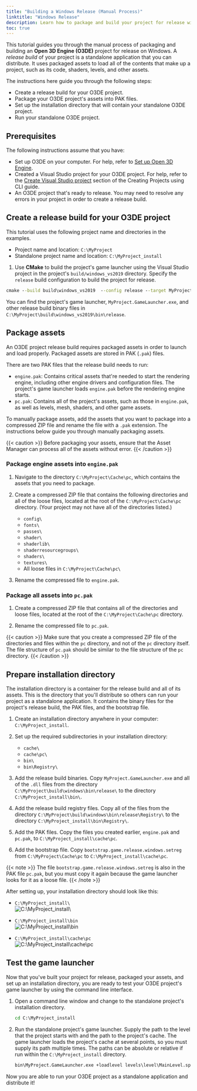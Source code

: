 ```yaml
---
title: "Building a Windows Release (Manual Process)"
linktitle: "Windows Release"
description: Learn how to package and build your project for release with Open 3D Engine (O3DE) on Windows. 
toc: true
---
```


This tutorial guides you through the manual process of packaging and building an **Open 3D Engine (O3DE)** project for release on Windows. A *release build* of your project is a standalone application that you can distribute. It uses packaged assets to load all of the contents that make up a project, such as its code, shaders, levels, and other assets.

The instructions here guide you through the following steps:
- Create a release build for your O3DE project.
- Package your O3DE project's assets into PAK files.
- Set up the installation directory that will contain your standalone O3DE project.
- Run your standalone O3DE project.


## Prerequisites

The following instructions assume that you have:
- Set up O3DE on your computer. For help, refer to [Set up Open 3D Engine](\docs\welcome-guide\setup\_index.md).
- Created a Visual Studio project for your O3DE project. For help, refer to the [Create Visual Studio project](/docs/welcome-guide/create/creating-projects-using-cli/#create-a-visual-studio-project) section of the Creating Projects using CLI guide.
- An O3DE project that's ready to release. You may need to resolve any errors in your project in order to create a release build.


## Create a release build for your O3DE project

This tutorial uses the following project name and directories in the examples.

- Project name and location: `C:\MyProject`
- Standalone project name and location: `C:\MyProject_install`

1. Use **CMake** to build the project's game launcher using the Visual Studio project in the project's `build/windows_vs2019` directory. Specify the `release` build configuration to build the project for release.

```cmd
cmake --build build\windows_vs2019  --config release --target MyProject.GameLauncher -- \m
```

You can find the project's game launcher, `MyProject.GameLauncher.exe`, and other release build binary files in `C:\MyProject\build\windows_vs2019\bin\release`.


## Package assets

An O3DE project release build requires packaged assets in order to launch and load properly. Packaged assets are stored in PAK (`.pak`) files. 


There are two PAK files that the release build needs to run:
- `engine.pak`: Contains critical assets that're needed to start the rendering engine, including other engine drivers and configuration files. The project's game launcher loads `engine.pak` before the rendering engine starts.
- `pc.pak`: Contains all of the project's assets, such as those in `engine.pak`, as well as levels, mesh, shaders, and other game assets.

To manually package assets, add the assets that you want to package into a compressed ZIP file and rename the file with a `.pak` extension. The instructions below guide you through manually packaging assets.

{{< caution >}} Before packaging your assets, ensure that the Asset Manager can process all of the assets without error. {{< /caution >}}


### Package engine assets into `engine.pak`

1. Navigate to the directory `C:\MyProject\Cache\pc`, which contains the assets that you need to package.

2. Create a compressed ZIP file that contains the following directories and all of the loose files, located at the root of the `C:\MyProject\Cache\pc` directory. (Your project may not have all of the directories listed.)
   - `config\`
   - `fonts\`
   - `passes\`
   - `shader\`
   - `shaderlib\`
   - `shaderresourcegroups\`
   - `shaders\`
   - `textures\`
   - All loose files in `C:\MyProject\Cache\pc\`
  
3. Rename the compressed file to `engine.pak`.


### Package all assets into `pc.pak`

1. Create a compressed ZIP file that contains all of the directories and loose files, located at the root of the `C:\MyProject\Cache\pc` directory.

2. Rename the compressed file to `pc.pak`.

{{< caution >}} 
Make sure that you create a compressed ZIP file of the directories and files within the `pc` directory, and not of the `pc` directory itself. The file structure of `pc.pak` should be similar to the file structure of the `pc` directory.
 {{< /caution >}}


## Prepare installation directory

The installation directory is a container for the release build and all of its assets. This is the directory that you'll distribute so others can run your project as a standalone application. It contains the binary files for the project's release build, the PAK files, and the bootstrap file.

1. Create an installation directory anywhere in your computer: `C:\MyProject_install`.

2. Set up the required subdirectories in your installation directory:
   - `cache\`
   - `cache\pc\`
   - `bin\`
   - `bin\Registry\`


3. Add the release build binaries. Copy `MyProject.GameLauncher.exe` and all of the `.dll` files from the directory `C:\MyProject\build\windows\bin\release\` to the directory `C:\MyProject_install\bin\`.

4. Add the release build registry files. Copy all of the files from the directory `C:\MyProject\build\windows\bin\release\Registry\` to the directory `C:\MyProject_install\bin\Registry\`.

5. Add the PAK files. Copy the files you created earlier, `engine.pak` and `pc.pak`, to `C:\MyProject_install\cache\pc`.

6. Add the bootstrap file. Copy `bootstrap.game.release.windows.setreg` from `C:\MyProject\Cache\pc` to `C:\MyProject_install\cache\pc`. 

{{< note >}} The file `bootstrap.game.release.windows.setreg` is also in the PAK file `pc.pak`, but you must copy it again because the game launcher looks for it as a loose file. {{< /note >}}

After setting up, your installation directory should look like this: 

- `C:\MyProject_install\`  
    ![`C:\MyProject_install\`](/images/user-guide/packaging/windows-to-windows/file-structure-1.png)

- `C:\MyProject_install\bin`  
    ![`C:\MyProject_install\bin`](/images/user-guide/packaging/windows-to-windows/file-structure-3.png)

- `C:\MyProject_install\cache\pc`  
    ![`C:\MyProject_install\cache\pc`](/images/user-guide/packaging/windows-to-windows/file-structure-2.png)


## Test the game launcher

Now that you've built your project for release, packaged your assets, and set up an installation directory, you are ready to test your O3DE project's game launcher by using the command line interface.

1. Open a command line window and change to the standalone project's installation directory.

    ```cmd
    cd C:\MyProject_install
    ```

2. Run the standalone project's game launcher. Supply the path to the level that the project starts with and the path to the project's cache. The game launcher loads the project's cache at several points, so you must supply its path multiple times. The paths can be absolute or relative if run within the `C:\MyProject_install` directory.

    ```cmd
    bin\MyProject.GameLauncher.exe +loadlevel levels\level\MainLevel.spawnable --project-path cache --project-cache-path cache --engine-path cache
    ```

Now you are able to run your O3DE project as a standalone application and distribute it!